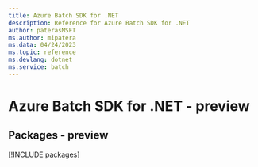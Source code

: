 ```yaml
---
title: Azure Batch SDK for .NET
description: Reference for Azure Batch SDK for .NET
author: paterasMSFT
ms.author: mipatera
ms.data: 04/24/2023
ms.topic: reference
ms.devlang: dotnet
ms.service: batch
---
```

# Azure Batch SDK for .NET - preview
## Packages - preview
[!INCLUDE [packages](batch-index.md)]